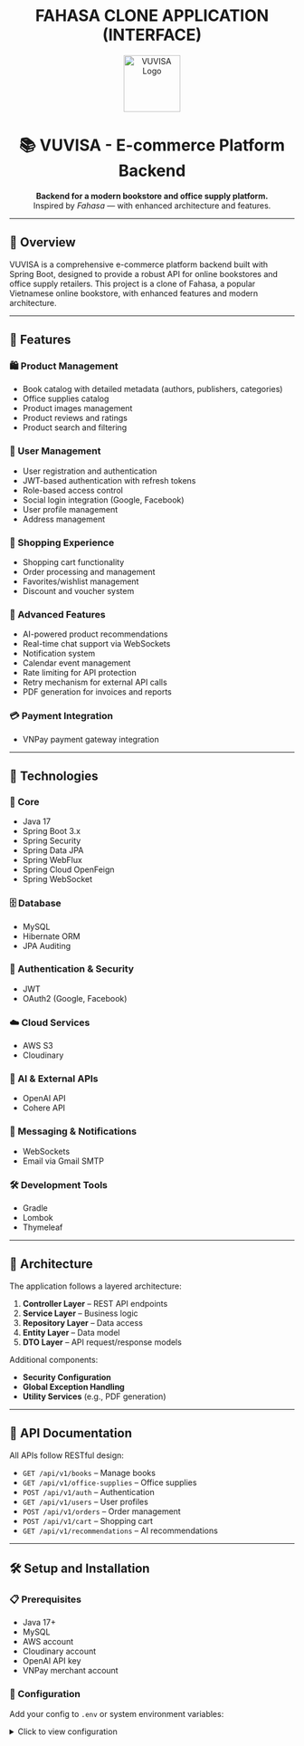 <h1 align="center">
  FAHASA CLONE APPLICATION (INTERFACE)
</h1>

<p align="center">
  <img src="https://github.com/user-attachments/assets/df434a1d-eea8-452f-ab19-60d814d17298" width="100" alt="VUVISA Logo"/>
</p>


<h1 align="center">📚 VUVISA - E-commerce Platform Backend</h1>

<p align="center">
  <b>Backend for a modern bookstore and office supply platform.</b><br>
  Inspired by <i>Fahasa</i> — with enhanced architecture and features.
</p>

---

## 🚀 Overview

VUVISA is a comprehensive e-commerce platform backend built with Spring Boot, designed to provide a robust API for online bookstores and office supply retailers. This project is a clone of Fahasa, a popular Vietnamese online bookstore, with enhanced features and modern architecture.

---

## 🌟 Features

### 🛍️ Product Management
- Book catalog with detailed metadata (authors, publishers, categories)
- Office supplies catalog
- Product images management
- Product reviews and ratings
- Product search and filtering

### 👤 User Management
- User registration and authentication
- JWT-based authentication with refresh tokens
- Role-based access control
- Social login integration (Google, Facebook)
- User profile management
- Address management

### 🛒 Shopping Experience
- Shopping cart functionality
- Order processing and management
- Favorites/wishlist management
- Discount and voucher system

### 🧠 Advanced Features
- AI-powered product recommendations
- Real-time chat support via WebSockets
- Notification system
- Calendar event management
- Rate limiting for API protection
- Retry mechanism for external API calls
- PDF generation for invoices and reports

### 💳 Payment Integration
- VNPay payment gateway integration

---

## 🧰 Technologies

### 🧩 Core
- Java 17
- Spring Boot 3.x
- Spring Security
- Spring Data JPA
- Spring WebFlux
- Spring Cloud OpenFeign
- Spring WebSocket

### 🗄️ Database
- MySQL
- Hibernate ORM
- JPA Auditing

### 🔐 Authentication & Security
- JWT
- OAuth2 (Google, Facebook)

### ☁️ Cloud Services
- AWS S3
- Cloudinary

### 🤖 AI & External APIs
- OpenAI API
- Cohere API

### 🔔 Messaging & Notifications
- WebSockets
- Email via Gmail SMTP

### 🛠️ Development Tools
- Gradle
- Lombok
- Thymeleaf

---

## 🧱 Architecture

The application follows a layered architecture:

1. **Controller Layer** – REST API endpoints  
2. **Service Layer** – Business logic  
3. **Repository Layer** – Data access  
4. **Entity Layer** – Data model  
5. **DTO Layer** – API request/response models  

Additional components:
- **Security Configuration**
- **Global Exception Handling**
- **Utility Services** (e.g., PDF generation)

---

## 📘 API Documentation

All APIs follow RESTful design:

- `GET /api/v1/books` – Manage books  
- `GET /api/v1/office-supplies` – Office supplies  
- `POST /api/v1/auth` – Authentication  
- `GET /api/v1/users` – User profiles  
- `POST /api/v1/orders` – Order management  
- `POST /api/v1/cart` – Shopping cart  
- `GET /api/v1/recommendations` – AI recommendations

---

## 🛠️ Setup and Installation

### 📋 Prerequisites

- Java 17+
- MySQL
- AWS account
- Cloudinary account
- OpenAI API key
- VNPay merchant account

### 🔐 Configuration

Add your config to `.env` or system environment variables:

<details>
<summary>Click to view configuration</summary>

```properties
# Database
DB_URL=jdbc:mysql://your-db-host:3306/vuvisa
DB_PASSWORD=your-db-password

# JWT
JWT_SIGNER_KEY=your-jwt-secret-key

# AWS
AWS_ACCESS_KEY=your-aws-access-key
AWS_SECRET_KEY=your-aws-secret-key

# Email
GMAIL_PASSWORD=your-gmail-app-password

# OAuth2
GOOGLE_CLIENT_ID=your-google-client-id
GOOGLE_CLIENT_SECRET=your-google-client-secret

# AI APIs
OPENAI_API_URL=https://api.openai.com/v1
OPENAI_API_KEY=your-openai-api-key
COHERE_API_KEY=your-cohere-api-key

# Cloudinary
CLOUDINARY_API_KEY=your-cloudinary-api-key
CLOUDINARY_API_SECRET=your-cloudinary-api-secret

# Rate Limiter
RATE_LIMIT_API_KEY=your-rate-limit-api-key
